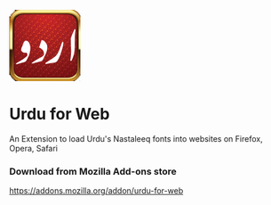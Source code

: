 ![](./icons/icon128.png)
# Urdu for Web
An Extension to load Urdu's Nastaleeq fonts into websites on Firefox, Opera, Safari

### Download from Mozilla Add-ons store
https://addons.mozilla.org/addon/urdu-for-web

